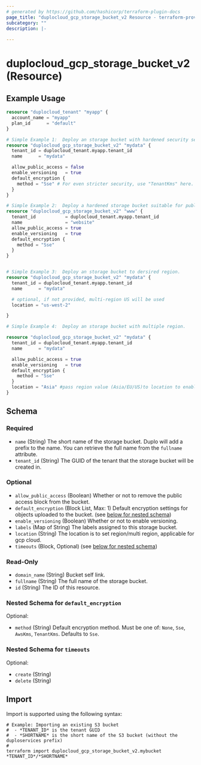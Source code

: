 ```yaml
---
# generated by https://github.com/hashicorp/terraform-plugin-docs
page_title: "duplocloud_gcp_storage_bucket_v2 Resource - terraform-provider-duplocloud"
subcategory: ""
description: |-
  
---
```


# duplocloud_gcp_storage_bucket_v2 (Resource)



## Example Usage

```terraform
resource "duplocloud_tenant" "myapp" {
  account_name = "myapp"
  plan_id      = "default"
}

# Simple Example 1:  Deploy an storage bucket with hardened security settings.
resource "duplocloud_gcp_storage_bucket_v2" "mydata" {
  tenant_id = duplocloud_tenant.myapp.tenant_id
  name      = "mydata"

  allow_public_access = false
  enable_versioning   = true
  default_encryption {
    method = "Sse" # For even stricter security, use "TenantKms" here.
  }
}

# Simple Example 2:  Deploy a hardened storage bucket suitable for public website hosting.
resource "duplocloud_gcp_storage_bucket_v2" "www" {
  tenant_id           = duplocloud_tenant.myapp.tenant_id
  name                = "website"
  allow_public_access = true
  enable_versioning   = true
  default_encryption {
    method = "Sse"
  }
}


# Simple Example 3:  Deploy an storage bucket to dersired region.
resource "duplocloud_gcp_storage_bucket_v2" "mydata" {
  tenant_id = duplocloud_tenant.myapp.tenant_id
  name      = "mydata"

  # optional, if not provided, multi-region US will be used
  location = "us-west-2"

}

# Simple Example 4:  Deploy an storage bucket with multiple region.

resource "duplocloud_gcp_storage_bucket_v2" "mydata" {
  tenant_id = duplocloud_tenant.myapp.tenant_id
  name      = "mydata"

  allow_public_access = true
  enable_versioning   = true
  default_encryption {
    method = "Sse"
  }
  location = "Asia" #pass region value (Asia/EU/US)to location to enable multi region
}
```

<!-- schema generated by tfplugindocs -->
## Schema

### Required

- `name` (String) The short name of the storage bucket.  Duplo will add a prefix to the name.  You can retrieve the full name from the `fullname` attribute.
- `tenant_id` (String) The GUID of the tenant that the storage bucket will be created in.

### Optional

- `allow_public_access` (Boolean) Whether or not to remove the public access block from the bucket.
- `default_encryption` (Block List, Max: 1) Default encryption settings for objects uploaded to the bucket. (see [below for nested schema](#nestedblock--default_encryption))
- `enable_versioning` (Boolean) Whether or not to enable versioning.
- `labels` (Map of String) The labels assigned to this storage bucket.
- `location` (String) The location is to set region/multi region, applicable for gcp cloud.
- `timeouts` (Block, Optional) (see [below for nested schema](#nestedblock--timeouts))

### Read-Only

- `domain_name` (String) Bucket self link.
- `fullname` (String) The full name of the storage bucket.
- `id` (String) The ID of this resource.

<a id="nestedblock--default_encryption"></a>
### Nested Schema for `default_encryption`

Optional:

- `method` (String) Default encryption method.  Must be one of: `None`, `Sse`, `AwsKms`, `TenantKms`. Defaults to `Sse`.


<a id="nestedblock--timeouts"></a>
### Nested Schema for `timeouts`

Optional:

- `create` (String)
- `delete` (String)

## Import

Import is supported using the following syntax:

```shell
# Example: Importing an existing S3 bucket
#  - *TENANT_ID* is the tenant GUID
#  - *SHORTNAME* is the short name of the S3 bucket (without the duploservices prefix)
#
terraform import duplocloud_gcp_storage_bucket_v2.mybucket *TENANT_ID*/*SHORTNAME*
```

